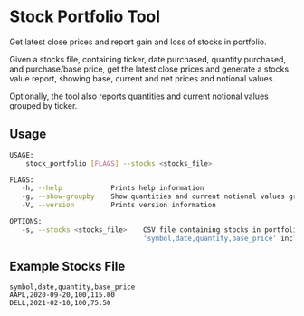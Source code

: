 # Stock Portfolio Tool
Get latest close prices and report gain and loss of stocks in portfolio.

Given a stocks file, containing ticker, date purchased, quantity purchased, and purchase/base price,
get the latest close prices and generate a stocks value report, showing base, current and net prices
and notional values.

Optionally, the tool also reports quantities and current notional values grouped by ticker.

## Usage
```bash
USAGE:
    stock_portfolio [FLAGS] --stocks <stocks_file>

FLAGS:
   -h, --help            Prints help information
   -g, --show-groupby    Show quantities and current notional values grouped by ticker
   -V, --version         Prints version information

OPTIONS:
   -s, --stocks <stocks_file>    CSV file containing stocks in portfolio, formatted as
                                 'symbol,date,quantity,base_price' including a header line
```

## Example Stocks File
```csv
symbol,date,quantity,base_price
AAPL,2020-09-20,100,115.00
DELL,2021-02-10,100,75.50
```
